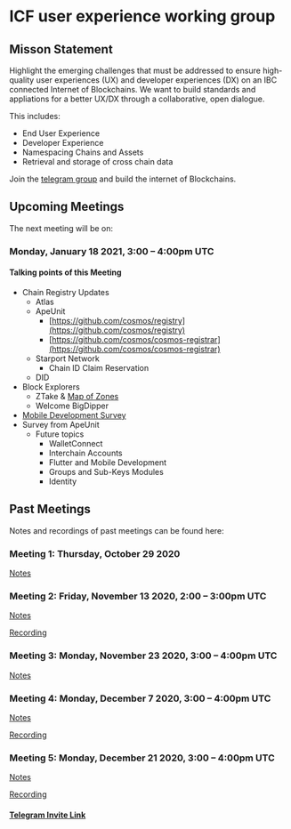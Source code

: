 # ICF user experience working group

## Misson Statement
Highlight the emerging challenges that must be addressed to ensure high-quality user experiences (UX) and developer experiences (DX) on an IBC connected Internet of Blockchains. We want to build standards and appliations for a better UX/DX  through a collaborative, open dialogue.

This includes:
* End User Experience
* Developer Experience
* Namespacing Chains and Assets
* Retrieval and storage of cross chain data

Join the  [telegram group](https://t.me/joinchat/E6CkGRrf0A_LswZeG0qvUg) and build the internet of Blockchains.

## Upcoming Meetings
The next meeting will be on:
### Monday, January 18 2021, 3:00 – 4:00pm UTC

#### Talking points of this Meeting

*   Chain Registry Updates
    *   Atlas
    *   ApeUnit
        *   [https://github.com/cosmos/registry](https://github.com/cosmos/registry)
        *   [https://github.com/cosmos/cosmos-registrar](https://github.com/cosmos/cosmos-registrar)
    *   Starport Network
        *   Chain ID Claim Reservation
    *   DID
*   Block Explorers
    *   ZTake & [Map of Zones](https://mapofzones.com/)
    *   Welcome BigDipper
* [Mobile Development Survey](https://docs.google.com/forms/d/e/1FAIpQLSfS1lBtCBtPtpCzoBfPw78XmIV-V04N0DIrAYcuq0OQJ2kMAw/viewform)
*   Survey from ApeUnit
    *   Future topics
        *   WalletConnect
        *   Interchain Accounts
        *   Flutter and Mobile Development
        *   Groups and Sub-Keys Modules
        *   Identity


## Past Meetings
Notes and recordings of past meetings can be found here:

### Meeting 1: Thursday, October 29 2020
[Notes](/meeting1.html)

### Meeting 2: Friday, November 13 2020, 2:00 – 3:00pm UTC
[Notes](/meeting2.html)

[Recording](https://www.youtube.com/watch?v=5rCrjdVMYhE&feature=youtu.be)

### Meeting 3: Monday, November 23 2020, 3:00 – 4:00pm UTC
[Notes](/meeting3.html)

### Meeting 4: Monday, December 7 2020, 3:00 – 4:00pm UTC
[Notes](/meeting4.html)

[Recording](https://youtu.be/mX4g1WKdDu0)

### Meeting 5: Monday, December 21 2020, 3:00 – 4:00pm UTC
[Notes](/meeting5.html)

[Recording](https://youtu.be/VgZf94TaeDA)

#### [Telegram Invite Link](https://t.me/joinchat/E6CkGRrf0A_LswZeG0qvUg)
